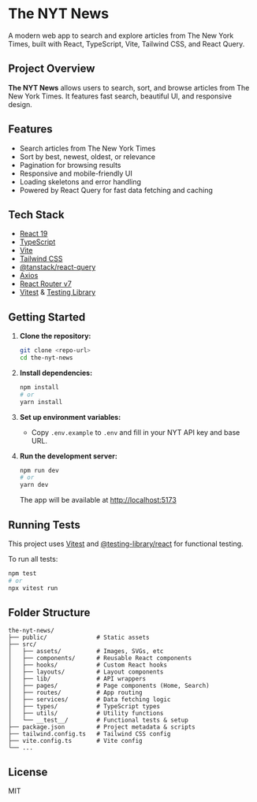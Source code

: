 # The NYT News

A modern web app to search and explore articles from The New York Times, built with React, TypeScript, Vite, Tailwind CSS, and React Query.

## Project Overview

**The NYT News** allows users to search, sort, and browse articles from The New York Times. It features fast search, beautiful UI, and responsive design.

## Features
- Search articles from The New York Times
- Sort by best, newest, oldest, or relevance
- Pagination for browsing results
- Responsive and mobile-friendly UI
- Loading skeletons and error handling
- Powered by React Query for fast data fetching and caching

## Tech Stack
- [React 19](https://react.dev/)
- [TypeScript](https://www.typescriptlang.org/)
- [Vite](https://vitejs.dev/)
- [Tailwind CSS](https://tailwindcss.com/)
- [@tanstack/react-query](https://tanstack.com/query/latest)
- [Axios](https://axios-http.com/)
- [React Router v7](https://reactrouter.com/)
- [Vitest](https://vitest.dev/) & [Testing Library](https://testing-library.com/)

## Getting Started

1. **Clone the repository:**
   ```bash
   git clone <repo-url>
   cd the-nyt-news
   ```
2. **Install dependencies:**
   ```bash
   npm install
   # or
   yarn install
   ```
3. **Set up environment variables:**
   - Copy `.env.example` to `.env` and fill in your NYT API key and base URL.

4. **Run the development server:**
   ```bash
   npm run dev
   # or
   yarn dev
   ```
   The app will be available at [http://localhost:5173](http://localhost:5173)

## Running Tests

This project uses [Vitest](https://vitest.dev/) and [@testing-library/react](https://testing-library.com/docs/react-testing-library/intro/) for functional testing.

To run all tests:
```bash
npm test
# or
npx vitest run
```

## Folder Structure

```
the-nyt-news/
├── public/              # Static assets
├── src/
│   ├── assets/          # Images, SVGs, etc
│   ├── components/      # Reusable React components
│   ├── hooks/           # Custom React hooks
│   ├── layouts/         # Layout components
│   ├── lib/             # API wrappers
│   ├── pages/           # Page components (Home, Search)
│   ├── routes/          # App routing
│   ├── services/        # Data fetching logic
│   ├── types/           # TypeScript types
│   ├── utils/           # Utility functions
│   └── __test__/        # Functional tests & setup
├── package.json         # Project metadata & scripts
├── tailwind.config.ts   # Tailwind CSS config
├── vite.config.ts       # Vite config
└── ...
```

## License

MIT
